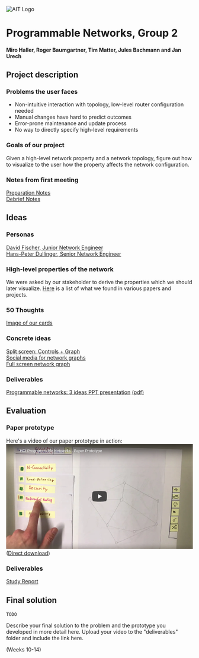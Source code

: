 ![AIT Logo](img/logo-ait.png)

# Programmable Networks, Group 2
#### Miro Haller, Roger Baumgartner, Tim Matter, Jules Bachmann and Jan Urech

## Project description
### Problems the user faces
- Non-intuitive interaction with topology, low-level router configuration needed
- Manual changes have hard to predict outcomes
- Error-prone maintenance and update process
- No way to directly specify high-level requirements

### Goals of our project
Given a high-level network property and a network topology, figure out how to visualize to the user how the property affects the network configuration.

### Notes from first meeting
[Preparation Notes](resources/first_meeting/preparation.docx)  
[Debrief Notes](resources/first_meeting/debrief.docx)

## Ideas

### Personas

[David Fischer, Junior Network Engineer](resources/personas/David%20Fischer.md)  
[Hans-Peter Dullinger, Senior Network Engineer](resources/personas/Hans-Peter%20Dullinger.md)

### High-level properties of the network
We were asked by our stakeholder to derive the properties which we should later visualize. [Here](resources/ideation/requirements.md) is a list of what we found in various papers and projects.

### 50 Thoughts

[Image of our cards](img/ideation/50_thoughts.jpg)

### Concrete ideas

[Split screen: Controls + Graph](resources/ideation/3_ideas.md#split-screen-controls--graph)  
[Social media for network graphs](resources/ideation/3_ideas.md#social-media-for-network-graphs)  
[Full screen network graph](resources/ideation/3_ideas.md#full-screen-network-graph)

### Deliverables
[Programmable networks: 3 ideas PPT presentation](Deliverables/Idea_Presentation.pptx) [(pdf)](Deliverables/Idea_Presentation.pdf)

## Evaluation

### Paper prototype

Here's a video of our paper prototype in action:  
[![Paper prototype video screenshot](img/paper_prototype/youtube_video_screenshot.png)](https://www.youtube.com/watch?v=oLGozc_zjko)  
([Direct download](video/paper_prototype.mp4))

### Deliverables
[Study Report](Deliverables/Study_Report.md)

## Final solution
    TODO
Describe your final solution to the problem and the prototype you developed in more detail here.
Upload your video to the "deliverables" folder and include the link here. 

(Weeks 10-14)
